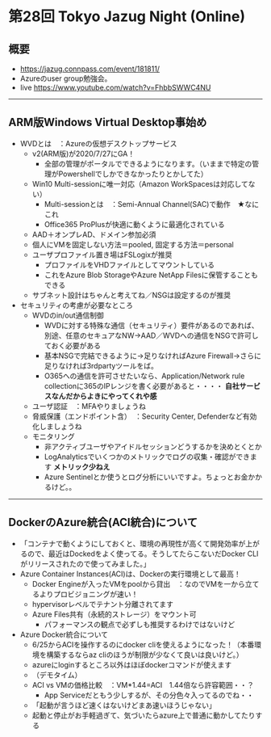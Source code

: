 # 第28回 Tokyo Jazug Night (Online)

## 概要

* <https://jazug.connpass.com/event/181811/>
* Azureのuser group勉強会。
* live <https://www.youtube.com/watch?v=FhbbSWWC4NU>

---

## ARM版Windows Virtual Desktop事始め

* WVDとは　：Azureの仮想デスクトップサービス
    * v2(ARM版)が2020/7/27にGA！
        * 全部の管理がポータルでできるようになります。（いままで特定の管理がPowershellでしかできなかったりとかしてた）
    * Win10 Multi-sessionに唯一対応（Amazon WorkSpacesは対応してない）
        * Multi-sessionとは　：Semi-Annual Channel(SAC)で動作　★なにこれ
        * Office365 ProPlusが快適に動くように最適化されている
    * AAD＋オンプレAD、ドメイン参加必須
    * 個人にVMを固定しない方法＝pooled, 固定する方法＝personal
    * ユーザプロファイル置き場はFSLogixが推奨
        * プロファイルをVHDファイルとしてマウントしている
        * これをAzure Blob StorageやAzure NetApp Filesに保管することもできる
    * サブネット設計はちゃんと考えてね／NSGは設定するのが推奨
* セキュリティの考慮が必要なところ
    * WVDのin/out通信制御
        * WVDに対する特殊な通信（セキュリティ）要件があるのであれば、別途、任意のセキュアなNW→AAD／WVDへの通信をNSGで許可しておく必要がある
        * 基本NSGで完結できるように→足りなければAzure Firewall→さらに足りなければ3rdpartyツールをば。
        * O365への通信を許可させたいなら、Application/Network rule collectionに365のIPレンジを書く必要があると・・・・ **自社サービスなんだからよきにやってくれや感**
    * ユーザ認証　：MFAやりましょうね
    * 脅威保護（エンドポイント含）　：Security Center, Defenderなど有効化しましょうね
    * モニタリング
        * 非アクティブユーザやアイドルセッションどうするかを決めとくとか
        * LogAnalyticsでいくつかのメトリックでログの収集・確認ができます **メトリック少ねえ**
        * Azure Sentinelとか使うとログ分析にいいですよ。ちょっとお金かかるけど。。

---

## DockerのAzure統合(ACI統合)について

* 「コンテナで動くようにしておくと、環境の再現性が高くて開発効率が上がるので、最近はDockedをよく使ってる。そうしてたらこないだDocker CLIがリリースされたので使ってみました。」
* Azure Container Instances(ACI)は、Dockerの実行環境として最高！
    * Docker Engineが入ったVMをpoolから貸出　：なのでVMを一から立てるよりプロビジョニングが速い！
    * hypervisorレベルでテナント分離されてます
    * Azure Files共有（永続的ストレージ）をマウント可
        * パフォーマンスの観点で必ずしも推奨するわけではないけど
* Azure Docker統合について
    * 6/25からACIを操作するのにdocker cliを使えるようになった！（本番環境を構築するならaz cliのほうが制限が少なくて良いは良いけど。）
    * azureにloginするところ以外はほぼdockerコマンドが使えます
    * （デモタイム）
    * ACI vs VMの価格比較　：VM*1.44=ACI　1.44倍なら許容範囲・・？
        * App Serviceだともう少しするが、その分色々入ってるのでね・・
    * 「起動が言うほど速くはないけどまあ速いほうじゃない」
    * 起動と停止がお手軽過ぎて、気づいたらazure上で普通に動かしてたりする
